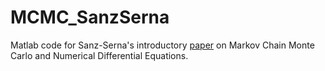 # MCMC_SanzSerna
Matlab code for Sanz-Serna's introductory [paper](https://link.springer.com/chapter/10.1007/978-3-319-01300-8_2) on Markov Chain Monte Carlo and Numerical Differential Equations.
